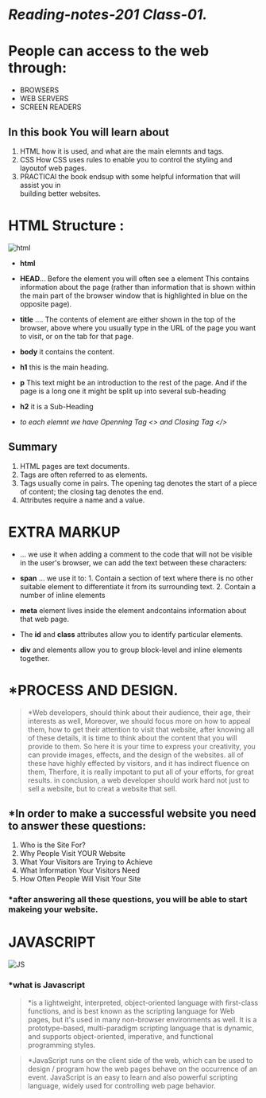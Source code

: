 #  *Reading-notes-201 Class-01.*

# People can access to the web through:
- BROWSERS
- WEB SERVERS
- SCREEN READERS

## In this book You will  learn about 
1. HTML
how it is used, and what are the main elemnts and tags.
2. CSS
How CSS uses rules to enable you to control the styling and layoutof web pages.
3. PRACTICAl 
the book endsup with some helpful information that will assist you in   
building better websites.

# HTML Structure :

 ![html](https://media.geeksforgeeks.org/wp-content/cdn-uploads/html-1024x341.png)
 
- **html**
- **HEAD**... Before the <body> element you will often see a <head> element This contains information about the page (rather than information that is shown within the main part of the browser window that is highlighted in blue on the opposite page).
 
- **title** .... The contents of element are either shown in the top of the browser, above where you usually type in the URL of the page you want to visit, or on the tab for that page.
- **body** it contains the content.
- **h1**  this is the main heading.
- **p** This text might be an introduction to the rest of the page. And if the page is a long one it might be split up into several sub-heading
- **h2** it is a Sub-Heading 
- *to each elemnt we have Openning Tag <> and Closing Tag </>*

## Summary 
1. HTML pages are text documents.
2. Tags are often referred to as elements.
3. Tags usually come in pairs. The opening tag denotes the start of a piece of content; the closing tag denotes the end.
4. Attributes require a name and a value.


# EXTRA MARKUP 

- **<!-- -->** ... we use it when  adding a comment to the code that will not be visible in the user's browser, we can add the text between these
characters:<!-- comment goes here -->

- **span** ... we use it to: 
               1. Contain a section of text where there is no other suitable element to differentiate it from its surrounding text.
               2. Contain a number of inline elements

- **meta**  element lives inside the <head> element andcontains information about that web page.

- The **id** and **class** attributes allow you to identify
particular elements.

-  **div** and <span> elements allow you to group block-level and inline elements together.

# *PROCESS AND DESIGN.

>  *Web developers, should think about their audience, their age, their interests as well, Moreover, we should focus more on how to appeal them, how to get their attention to visit that website, after knowing all of these details, it is time to think about the content that you will provide to them. So here it is your time to express your creativity, you can provide images, effects, and the design of the websites. all of these have highly effected by visitors, and it has indirect fluence on them, Therfore, it is really impotant to put all of your efforts, for great results.
> in conclusion, a web developer should work hard not just to sell a website, but to creat a website that sell.


## *In order to make a successful website you need to answer these questions:

1. Who is the Site For?
2. Why People Visit YOUR Website
3. What Your Visitors are Trying to Achieve
4. What Information Your Visitors Need
5. How Often People Will Visit Your Site

### *after answering all these questions, you will be able to start makeing your website. 


# **JAVASCRIPT** 

![JS](https://www.cdn.geeksforgeeks.org/wp-content/uploads/js.png)

### *what is Javascript 

> *is a lightweight, interpreted, object-oriented language with first-class functions, and is best known as the scripting language for Web pages, but it's used in many non-browser environments as well. It is a prototype-based, multi-paradigm scripting language that is dynamic, and supports object-oriented, imperative, and functional programming styles.

> *JavaScript runs on the client side of the web, which can be used to design / program how the web pages behave on the occurrence of an event. JavaScript is an easy to learn and also powerful scripting language, widely used for controlling web page behavior.







